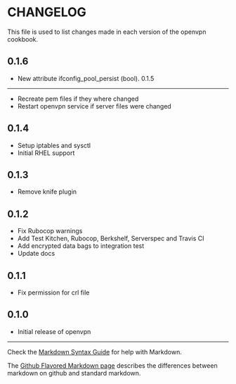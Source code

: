 # CHANGELOG

This file is used to list changes made in each version of the openvpn cookbook.

0.1.6
-----
- New attribute ifconfig_pool_persist (bool). 
0.1.5
-----
- Recreate pem files if they where changed
- Restart openvpn service if server files were changed


0.1.4
-----
- Setup iptables and sysctl
- Initial RHEL support

0.1.3
-----
- Remove knife plugin

0.1.2
-----
- Fix Rubocop warnings
- Add Test Kitchen, Rubocop, Berkshelf, Serverspec and Travis CI
- Add encrypted data bags to integration test
- Update docs

0.1.1
-----
- Fix permission for crl file

0.1.0
-----
- Initial release of openvpn

- - -
Check the [Markdown Syntax Guide](http://daringfireball.net/projects/markdown/syntax) for help with Markdown.

The [Github Flavored Markdown page](http://github.github.com/github-flavored-markdown/) describes the differences between markdown on github and standard markdown.
